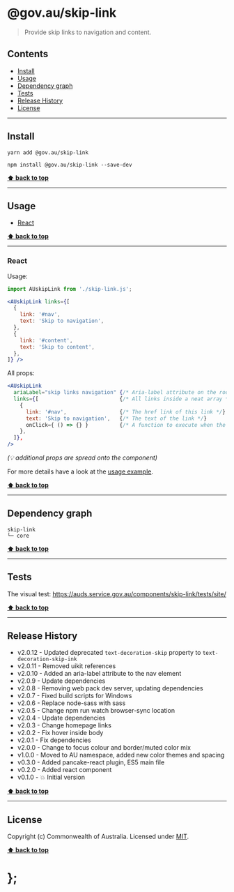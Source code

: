 @gov.au/skip-link
============

> Provide skip links to navigation and content.


## Contents

* [Install](#install)
* [Usage](#usage)
* [Dependency graph](#dependency-graph)
* [Tests](#tests)
* [Release History](#release-history)
* [License](#license)


----------------------------------------------------------------------------------------------------------------------------------------------------------------


## Install


```shell
yarn add @gov.au/skip-link
```

```shell
npm install @gov.au/skip-link --save-dev
```


**[⬆ back to top](#contents)**


----------------------------------------------------------------------------------------------------------------------------------------------------------------


## Usage


* [React](#react)


**[⬆ back to top](#contents)**


----------------------------------------------------------------------------------------------------------------------------------------------------------------


### React

Usage:

```jsx
import AUskipLink from './skip-link.js';

<AUskipLink links={[
  {
    link: '#nav',
    text: 'Skip to navigation',
  },
  {
    link: '#content',
    text: 'Skip to content',
  },
]} />
```

All props:

```jsx
<AUskipLink
  ariaLabel="skip links navigation" {/* Aria-label attribute on the root element */}
  links={[                          {/* All links inside a neat array */}
    {
      link: '#nav',                 {/* The href link of this link */}
      text: 'Skip to navigation',   {/* The text of the link */}
      onClick={ () => {} }          {/* A function to execute when the link is clicked, optional */},
    },
  ]},
/>
```
_(💡 additional props are spread onto the component)_

For more details have a look at the [usage example](https://github.com/govau/design-system-components/tree/master/components/skip-link/tests/react/index.js).


**[⬆ back to top](#contents)**


----------------------------------------------------------------------------------------------------------------------------------------------------------------


## Dependency graph

```shell
skip-link
└─ core
```


**[⬆ back to top](#contents)**


----------------------------------------------------------------------------------------------------------------------------------------------------------------


## Tests

The visual test: https://auds.service.gov.au/components/skip-link/tests/site/


**[⬆ back to top](#contents)**


----------------------------------------------------------------------------------------------------------------------------------------------------------------


## Release History

* v2.0.12 - Updated deprecated `text-decoration-skip` property to `text-decoration-skip-ink`
* v2.0.11 - Removed uikit references
* v2.0.10 - Added an aria-label attribute to the nav element
* v2.0.9 - Update dependencies
* v2.0.8 - Removing web pack dev server, updating dependencies
* v2.0.7 - Fixed build scripts for Windows
* v2.0.6 - Replace node-sass with sass
* v2.0.5 - Change npm run watch browser-sync location
* v2.0.4 - Update dependencies
* v2.0.3 - Change homepage links
* v2.0.2 - Fix hover inside body
* v2.0.1 - Fix dependencies
* v2.0.0 - Change to focus colour and border/muted color mix
* v1.0.0 - Moved to AU namespace, added new color themes and spacing
* v0.3.0 - Added pancake-react plugin, ES5 main file
* v0.2.0 - Added react component
* v0.1.0 - 💥 Initial version


**[⬆ back to top](#contents)**


----------------------------------------------------------------------------------------------------------------------------------------------------------------


## License

Copyright (c) Commonwealth of Australia.
Licensed under [MIT](https://raw.githubusercontent.com/govau/design-system-components/components/core/master/LICENSE).


**[⬆ back to top](#contents)**

# };
